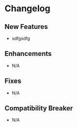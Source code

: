 # Changelog

## New Features

 - sdfgsdfg

## Enhancements

 - N/A

## Fixes

 - N/A

## Compatibility Breaker

 - N/A
